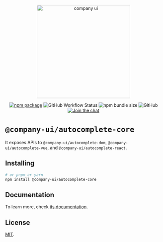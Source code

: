 <p align="center">
  <a href="https://company-ui.github.io/company-ui/" target="_blank" rel="noopener noreferrer">
    <img width="300" src="https://company-ui.github.io/company-ui/logo-text.png" alt="company ui">
  </a>
</p>
<p align="center">
  <a href="https://npmjs.com/package/@company-ui/autocomplete-core"><img src="https://badgen.net/npm/v/@company-ui/autocomplete-core" alt="npm package"></a>
  <img alt="GitHub Workflow Status" src="https://img.shields.io/github/actions/workflow/status/company-ui/company-ui/deploy.yml?branch=main">
  <img alt="npm bundle size" src="https://img.shields.io/bundlephobia/minzip/@company-ui/autocomplete-core">
  <img alt="GitHub" src="https://img.shields.io/github/license/company-ui/company-ui">
  <a href="https://discord.gg/89xaVqpV"><img src="https://img.shields.io/discord/1143015541175496777" alt="Join the chat"></a>
</p>

# `@company-ui/autocomplete-core`

It exposes APIs to `@company-ui/autocomplete-dom`, `@company-ui/autocomplete-vue`, and `@company-ui/autocomplete-react`.

## Installing

```bash
# or pnpm or yarn
npm install @company-ui/autocomplete-core
```

## Documentation

To learn more, check [its documentation](https://company-ui.github.io/company-ui/).

## License

[MIT](LICENSE).
